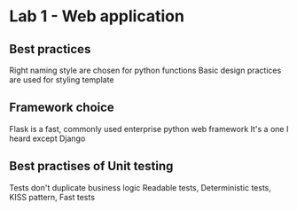 # Lab 1 - Web application

## Best practices
Right naming style are chosen for python functions
Basic design practices are used for styling template

## Framework choice
Flask is a fast, commonly used enterprise python web framework
It's a one I heard except Django

## Best practises of Unit testing
Tests don't duplicate business logic
Readable tests, 
Deterministic tests,
KISS pattern,
Fast tests
